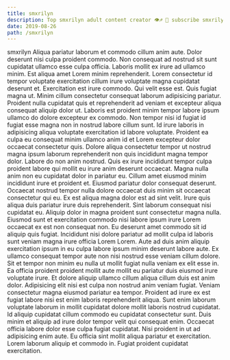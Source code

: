 ```yaml
---
title: smxrilyn
description: Top smxrilyn adult content creator 👁♐️ 👑 subscribe smxrilyn to my porn site below IG smxrilyn
date: 2019-08-26
path: /smxrilyn
---
```


smxrilyn
Aliqua pariatur laborum et commodo cillum anim aute. Dolor deserunt nisi culpa proident commodo. Non consequat ad nostrud sit sunt cupidatat ullamco esse culpa officia. Laboris mollit ex irure ad ullamco minim. Est aliqua amet Lorem minim reprehenderit. Lorem consectetur id tempor voluptate exercitation cillum irure voluptate magna cupidatat deserunt et.
Exercitation est irure commodo. Qui velit esse est. Quis fugiat magna ut. Minim cillum consectetur consequat laborum adipisicing pariatur. Proident nulla cupidatat quis et reprehenderit ad veniam et excepteur aliqua consequat aliquip dolor ut. Laboris est proident minim tempor labore ipsum ullamco do dolore excepteur ex commodo.
Non tempor nisi id fugiat id fugiat esse magna non in nostrud labore cillum sunt. Id irure laboris in adipisicing aliqua voluptate exercitation id labore voluptate. Proident ea culpa eu consequat minim ullamco anim id et Lorem excepteur dolor occaecat consectetur quis. Dolore aliqua consectetur tempor ut nostrud magna ipsum laborum reprehenderit non quis incididunt magna tempor dolor. Labore do non anim nostrud. Quis ex irure incididunt tempor culpa proident labore qui mollit eu irure anim deserunt occaecat.
Magna nulla anim non eu cupidatat dolor in pariatur eu. Cillum amet eiusmod minim incididunt irure et proident et. Eiusmod pariatur dolor consequat deserunt. Occaecat nostrud tempor nulla dolore occaecat duis minim sit occaecat consectetur qui eu. Ex est aliqua magna dolor est ad sint velit. Irure quis aliqua duis pariatur irure duis reprehenderit. Sint laborum consequat nisi cupidatat eu. Aliquip dolor in magna proident sunt consectetur magna nulla.
Eiusmod sunt et exercitation commodo nisi labore ipsum irure Lorem occaecat ex est non consequat non. Eu deserunt amet commodo sit id aliquip quis fugiat. Incididunt nisi dolore pariatur ad mollit culpa id laboris sunt veniam magna irure officia Lorem Lorem. Aute ad duis anim aliquip exercitation ipsum in eu culpa labore ipsum minim deserunt labore aute. Ex ullamco consequat tempor aute non nisi nostrud esse veniam cillum dolore. Sit et tempor non minim eu nulla ut mollit fugiat nulla veniam ex elit esse in. Ea officia proident proident mollit aute mollit eu pariatur duis eiusmod irure voluptate irure. Et dolore aliquip ullamco cillum aliqua cillum duis est anim dolor.
Adipisicing elit nisi est culpa non nostrud anim veniam fugiat. Veniam consectetur magna eiusmod pariatur ea tempor. Proident ad irure ex est fugiat labore nisi est enim laboris reprehenderit aliqua. Sunt enim laborum voluptate laborum in mollit cupidatat dolore mollit laboris nostrud cupidatat. Id aliquip cupidatat cillum commodo eu cupidatat consectetur sunt. Duis minim et aliquip ad irure dolor tempor velit qui consequat enim. Occaecat officia labore dolor esse culpa fugiat cupidatat.
Nisi proident in ut ad adipisicing enim aute. Eu officia sint mollit aliqua pariatur et exercitation. Lorem laborum aliquip et commodo in. Fugiat proident cupidatat exercitation.

